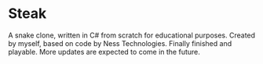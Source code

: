 # Steak
A snake clone, written in C# from scratch for educational purposes. Created by myself, based on code by Ness Technologies.
Finally finished and playable.
More updates are expected to come in the future.
